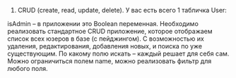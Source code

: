 1. CRUD (create, read, update, delete). У вас есть всего 1 табличка User: 
 
isAdmin – в приложении это Boolean переменная. Необходимо реализовать стандартное CRUD приложение, которое отображаем список всех юзеров в базе (с пейджингом). С возможностью их удаления, редактирования, добавления новых, и поиска по уже существующим. По какому полю искать – каждый решает для себя сам. Можно ограничиться полем name, можно реализовать фильтр для любого поля.  
 
